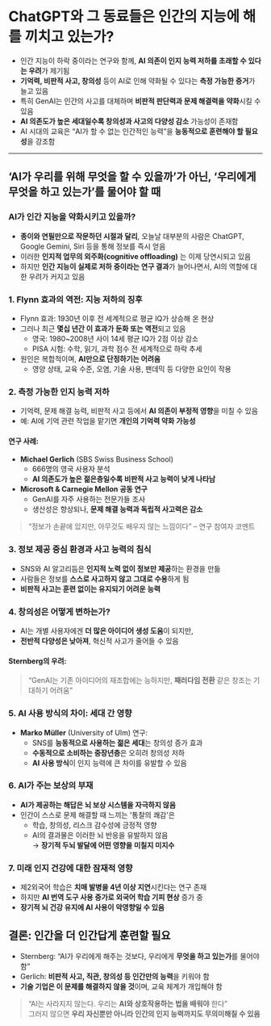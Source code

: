 # ChatGPT와 그 동료들은 인간의 지능에 해를 끼치고 있는가?


* 인간 지능이 하락 중이라는 연구와 함께, **AI 의존이 인지 능력 저하를 초래할 수 있다는 우려**가 제기됨
* **기억력, 비판적 사고, 창의성** 등이 AI로 인해 약화될 수 있다는 **측정 가능한 증거**가 늘고 있음
* 특히 GenAI는 인간의 사고를 대체하며 **비판적 판단력과 문제 해결력을 약화**시킬 수 있음
* **AI 의존도가 높은 세대일수록 창의성과 사고의 다양성 감소** 가능성이 존재함
* AI 시대의 교육은 “AI가 할 수 없는 인간적인 능력”을 **능동적으로 훈련해야 할 필요성**을 강조함

---

‘AI가 우리를 위해 무엇을 할 수 있을까’가 아닌, ‘우리에게 무엇을 하고 있는가’를 물어야 할 때
--------------------------------------------------------

### AI가 인간 지능을 약화시키고 있을까?

* **종이와 연필만으로 작문하던 시절과 달리**, 오늘날 대부분의 사람은 ChatGPT, Google Gemini, Siri 등을 통해 정보를 즉시 얻음
* 이러한 **인지적 업무의 외주화(cognitive offloading)** 는 이제 당연시되고 있음
* 하지만 **인간 지능이 실제로 저하 중이라는 연구 결과**가 늘어나면서, AI의 역할에 대한 우려가 커지고 있음

### 1. Flynn 효과의 역전: 지능 저하의 징후

* Flynn 효과: 1930년 이후 전 세계적으로 평균 IQ가 상승해 온 현상
* 그러나 최근 **몇십 년간 이 효과가 둔화 또는 역전**되고 있음
  + 영국: 1980~2008년 사이 14세 평균 IQ가 2점 이상 감소
  + PISA 시험: 수학, 읽기, 과학 점수 전 세계적으로 하락 추세
* 원인은 복합적이며, **AI만으로 단정하기는 어려움**
  + 영양 상태, 교육 수준, 오염, 기술 사용, 팬데믹 등 다양한 요인이 작용

### 2. 측정 가능한 인지 능력 저하

* 기억력, 문제 해결 능력, 비판적 사고 등에서 **AI 의존이 부정적 영향**을 미칠 수 있음
* 예: AI에 기억 관련 작업을 맡기면 **개인의 기억력 약화 가능성**

#### 연구 사례:

* **Michael Gerlich** (SBS Swiss Business School)
  + 666명의 영국 사용자 분석
  + **AI 의존도가 높은 젊은층일수록 비판적 사고 능력이 낮게 나타남**
* **Microsoft & Carnegie Mellon 공동 연구**
  + GenAI를 자주 사용하는 전문가들 조사
  + 생산성은 향상되나, **문제 해결 능력과 독립적 사고력은 감소**

> “정보가 손끝에 있지만, 아무것도 배우지 않는 느낌이다” – 연구 참여자 코멘트

### 3. 정보 제공 중심 환경과 사고 능력의 침식

* SNS와 AI 알고리듬은 **인지적 노력 없이 정보만 제공**하는 환경을 만듦
* 사람들은 정보를 **스스로 사고하지 않고 그대로 수용**하게 됨
* **비판적 사고는 훈련 없이는 유지되기 어려운 능력**

### 4. 창의성은 어떻게 변하는가?

* AI는 개별 사용자에겐 **더 많은 아이디어 생성 도움**이 되지만,
* **전반적 다양성은 낮아져**, 혁신적 사고가 줄어들 수 있음

#### Sternberg의 우려:

> “GenAI는 기존 아이디어의 재조합에는 능하지만, **패러다임 전환** 같은 창조는 기대하기 어려움”

### 5. AI 사용 방식의 차이: 세대 간 영향

* **Marko Müller** (University of Ulm) 연구:
  + SNS를 **능동적으로 사용하는 젊은 세대**는 창의성 증가 효과
  + **수동적으로 소비하는 중장년층**은 오히려 창의성 저하
  + **AI 사용 방식**이 인지 능력에 큰 차이를 유발할 수 있음

### 6. AI가 주는 보상의 부재

* **AI가 제공하는 해답은 뇌 보상 시스템을 자극하지 않음**
* 인간이 스스로 문제 해결할 때 느끼는 '통찰의 쾌감'은
  + 학습, 창의성, 리스크 감수성에 긍정적 영향
  + AI의 결과물은 이러한 뇌 반응을 유발하지 않음  
    → **장기적 두뇌 발달에 어떤 영향을 미칠지 미지수**

### 7. 미래 인지 건강에 대한 잠재적 영향

* 제2외국어 학습은 **치매 발병을 4년 이상 지연**시킨다는 연구 존재
* 하지만 **AI 번역 도구 사용 증가로 외국어 학습 기피 현상** 증가 중
* **장기적 뇌 건강 유지에 AI 사용이 악영향일 수 있음**

결론: 인간을 더 인간답게 훈련할 필요
---------------------

* Sternberg: “AI가 우리에게 해주는 것보다, 우리에게 **무엇을 하고 있는가**를 물어야 함”
* Gerlich: **비판적 사고, 직관, 창의성 등 인간만의 능력**을 키워야 함
* **기술 기업은 이 문제를 해결하지 않을 것**이며, 교육 체계가 개입해야 함

> “AI는 사라지지 않는다. 우리는 **AI와 상호작용하는 법을 배워야** 한다”  
> 그러지 않으면 **우리 자신뿐만 아니라 인간의 인지 능력까지도 무의미해질 수 있음**

